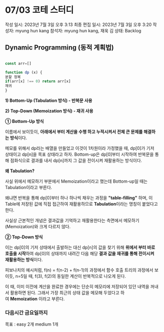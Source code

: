 # 07/03 코테 스터디

작성 일시: 2023년 7월 3일 오후 3:13
최종 편집 일시: 2023년 7월 3일 오후 3:20
작성자: myung hun kang
참석자: myung hun kang, 재욱 김
상태: Backlog

## Dynamic Programming (동적 계획법)

```jsx

const arr=[]

function dp (x) {
분할 정복
if(arr[x] !== 0) return arr[x]
재귀
}
```

**1) Bottom-Up (Tabulation 방식) - 반복문 사용**

**2) Top-Down (Memoization 방식) - 재귀 사용**

**① Bottom-Up 방식**

이름에서 보이듯이, **아래에서 부터 계산을 수행 하고 누적시켜서 전체 큰 문제를 해결하는 방식**이다.

메모를 위해서 dp라는 배열을 만들었고 이것이 1차원이라 가정했을 때, dp[0]가 기저 상태이고 dp[n]을 목표 상태라고 하자. Bottom-up은 dp[0]부터 시작하여 반복문을 통해 점화식으로 결과를 내서 dp[n]까지 그 값을 전이시켜 재활용하는 방식이다.

**왜 Tabulation?**

사실 위에서 메모하기 부분에서 Memoization이라고 했는데 Bottom-up일 때는 Tabulation이라고 부른다.

왜냐면 반복을 통해 dp[0]부터 하나 하나씩 채우는 과정을 **"table-filling"** 하며, 이 Table에 저장된 값에 직접 접근하여 재활용하므로 **Tabulation**이라는 명칭이 붙었다고 한다.

사실상 근본적인 개념은 결과값을 기억하고 재활용한다는 측면에서 메모하기(Memoization)와 크게 다르지 않다.

**② Top-Down 방식**

이는 dp[0]의 기저 상태에서 출발하는 대신 dp[n]의 값을 찾기 위해 **위에서 부터 바로 호출을 시작**하여 dp[0]의 상태까지 내려간 다음 해당 **결과 값을 재귀를 통해 전이시켜 재활용하는 방식**이다.

피보나치의 예시처럼, f(n) = f(n-2) + f(n-1)의 과정에서 함수 호출 트리의 과정에서 보이듯, n=5일 때, f(3), f(2)의 동일한 계산이 반복적으로 나오게 된다.

이 때, 이미 이전에 계산을 완료한 경우에는 단순히 메모리에 저장되어 있던 내역을 꺼내서 활용하면 된다. 그래서 가장 최근의 상태 값을 메모해 두었다고 하여 **Memoization** 이라고 부른다.

### 다음시간 금요일까지

목표 : easy 2개 medium 1개